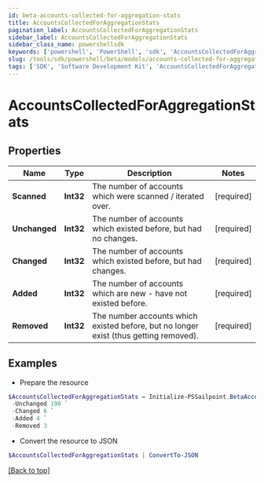 ```yaml
---
id: beta-accounts-collected-for-aggregation-stats
title: AccountsCollectedForAggregationStats
pagination_label: AccountsCollectedForAggregationStats
sidebar_label: AccountsCollectedForAggregationStats
sidebar_class_name: powershellsdk
keywords: ['powershell', 'PowerShell', 'sdk', 'AccountsCollectedForAggregationStats', 'BetaAccountsCollectedForAggregationStats'] 
slug: /tools/sdk/powershell/beta/models/accounts-collected-for-aggregation-stats
tags: ['SDK', 'Software Development Kit', 'AccountsCollectedForAggregationStats', 'BetaAccountsCollectedForAggregationStats']
---
```



# AccountsCollectedForAggregationStats

## Properties

Name | Type | Description | Notes
------------ | ------------- | ------------- | -------------
**Scanned** | **Int32** | The number of accounts which were scanned / iterated over. | [required]
**Unchanged** | **Int32** | The number of accounts which existed before, but had no changes. | [required]
**Changed** | **Int32** | The number of accounts which existed before, but had changes. | [required]
**Added** | **Int32** | The number of accounts which are new - have not existed before. | [required]
**Removed** | **Int32** | The number accounts which existed before, but no longer exist (thus getting removed). | [required]

## Examples

- Prepare the resource
```powershell
$AccountsCollectedForAggregationStats = Initialize-PSSailpoint.BetaAccountsCollectedForAggregationStats  -Scanned 200 `
 -Unchanged 190 `
 -Changed 6 `
 -Added 4 `
 -Removed 3
```

- Convert the resource to JSON
```powershell
$AccountsCollectedForAggregationStats | ConvertTo-JSON
```


[[Back to top]](#) 

